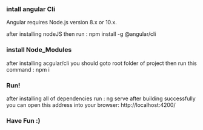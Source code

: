 ### intall angular Cli
Angular requires Node.js version 8.x or 10.x.

after installing nodeJS then run : npm install -g @angular/cli

### install Node_Modules
after installing acgular/cli you should goto root folder of project
then run this command : npm i
### Run!
after installing all of dependencies 
run : ng serve
after building successfully you can open this address into your browser: http://localhost:4200/

### Have Fun :)
